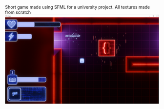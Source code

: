 Short game made using SFML for a university project. All textures made from scratch
![Demo](https://github.com/Kuba-Walczak/SFML-Game/blob/9e3000488e7d707fadbd342874ee2c59652b0696/Snapshot.PNG)
